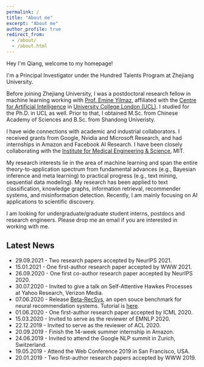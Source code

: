 ```yaml
---
permalink: /
title: "About me"
excerpt: "About me"
author_profile: true
redirect_from: 
  - /about/
  - /about.html
---
```


Hey I'm Qiang, welcome to my homepage!

I'm a Principal Investigator under the Hundred Talents Program at Zhejiang University. 

Before joining Zhejiang University, I was a postdoctoral research fellow in machine learning working with [Prof. Emine Yilmaz](https://sites.google.com/site/researchyilmaz/), affiliated with the [Centre for Artificial Intelligence](https://www.ucl.ac.uk/ai-centre/) in [University College London (UCL)](https://www.ucl.ac.uk/). I studied for the Ph.D. in UCL as well. Prior to that, I obtained M.Sc. from Chinese Academy of Sciences and B.Sc. from Shandong Univeristy.

I have wide connections with academic and industrial collaborators. I received grants from Google, Nvidia and Microsoft Research, and had internships in Amazon and Facebook AI Research. I have been closely collaborating with the [Institute for Medical Engineering & Science](https://imes.mit.edu/), MIT.

My research interests lie in the area of machine learning and span the entire theory-to-application spectrum from fundamental advances (e.g., Bayesian inference and meta learning) to practical progress (e.g., text mining, sequential data modeling). My research has been applied to text classification, knowledge graphs, information retrieval, recommender systems, and misinformation detection. Recently, I am mainly focusing on AI applications to scientific discovery.

I am looking for undergraduate/graduate student interns, postdocs and research engineers. Please drop me an email if you are interested in working with me.


## Latest News
* 29.09.2021 - Two research papers accepted by NeurIPS 2021.
* 15.01.2021 - One first-author research paper accepted by WWW 2021.
* 26.09.2020 - One first co-author research paper accepted by NeurIPS 2020.
* 30.07.2020 - Invited to give a talk on Self-Attentive Hawkes Processes at Yahoo Research, Verizon Media.
* 07.06.2020 - Release [Beta-RecSys](https://github.com/beta-team/beta-recsys), an open souce benchmark for neural recommendation systems. Tutorial is [here](https://beta-recsys.readthedocs.io/en/latest/index.html).
* 01.06.2020 - One first-author research paper accepted by ICML 2020.
* 15.03.2020 - Invited to serve as the reviewer of EMNLP 2020.
* 22.12.2019 - Invited to serve as the reviewer of ACL 2020.
* 20.09.2019 - Finish the 14-week summer internship in Amazon.
* 24.06.2019 - Invited to attend the Google NLP summit in Zurich, Switzerland.
* 19.05.2019 - Attend the Web Conference 2019 in San Francisco, USA.
* 20.01.2019 - Two first-author research papers accepted by WWW 2019.

